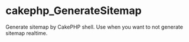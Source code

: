 cakephp_GenerateSitemap
=======================

Generate sitemap by CakePHP shell. Use when you want to not generate sitemap realtime.
